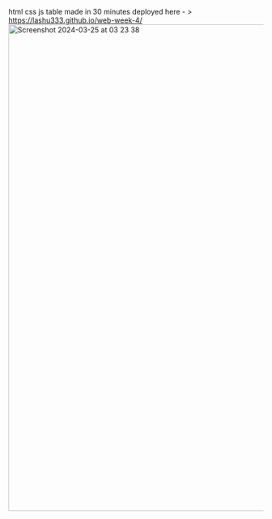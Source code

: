 html css js table made in 30 minutes
deployed here - > https://lashu333.github.io/web-week-4/
<img width="963" alt="Screenshot 2024-03-25 at 03 23 38" src="https://github.com/lashu333/web-week-4/assets/140723330/82dfb73b-463e-4f58-a0f8-90262d1b86e0">
